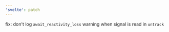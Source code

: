 ```yaml
---
'svelte': patch
---
```


fix: don't log `await_reactivity_loss` warning when signal is read in `untrack`
